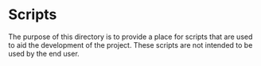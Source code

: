 # Scripts

The purpose of this directory is to provide a place for scripts that are used to aid the development
of the project. These scripts are not intended to be used by the end user.